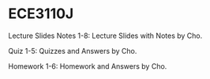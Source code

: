# ECE3110J
Lecture Slides Notes 1-8: Lecture Slides with Notes by Cho.

Quiz 1-5: Quizzes and Answers by Cho.

Homework 1-6: Homework and Answers by Cho.
